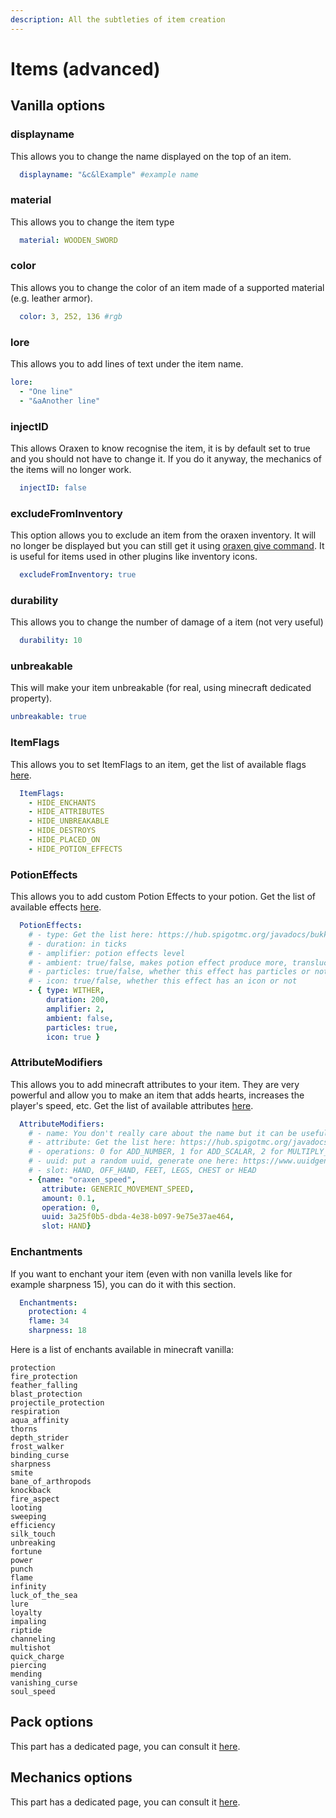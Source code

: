 ```yaml
---
description: All the subtleties of item creation
---
```


# Items (advanced)

## Vanilla options

### displayname

This allows you to change the name displayed on the top of an item.

```yaml
  displayname: "&c&lExample" #example name
```

### material

This allows you to change the item type

```yaml
  material: WOODEN_SWORD
```

### color

This allows you to change the color of an item made of a supported material (e.g. leather armor).

```yaml
  color: 3, 252, 136 #rgb
```

### lore

This allows you to add lines of text under the item name.

```yaml
lore:
  - "One line"
  - "&aAnother line"
```

### injectID

This allows Oraxen to know recognise the item, it is by default set to true and you should not have to change it. If you do it anyway, the mechanics of the items will no longer work.

```yaml
  injectID: false
```

### excludeFromInventory

This option allows you to exclude an item from the oraxen inventory. It will no longer be displayed but you can still get it using [oraxen give command](../usage/commands.md#get-the-items). It is useful for items used in  other plugins like inventory icons.

```yaml
  excludeFromInventory: true
```

### durability

This allows you to change the number of damage of a item (not very useful)

```yaml
  durability: 10
```

### unbreakable

This will make your item unbreakable (for real, using minecraft dedicated property).

```yaml
unbreakable: true
```

### ItemFlags

This allows you to set ItemFlags to an item, get the list of available flags [here](https://hub.spigotmc.org/javadocs/bukkit/org/bukkit/inventory/ItemFlag.html).

```yaml
  ItemFlags:
    - HIDE_ENCHANTS
    - HIDE_ATTRIBUTES
    - HIDE_UNBREAKABLE
    - HIDE_DESTROYS
    - HIDE_PLACED_ON
    - HIDE_POTION_EFFECTS
```

### PotionEffects

This allows you to add custom Potion Effects to your potion. Get the list of available effects [here](https://hub.spigotmc.org/javadocs/bukkit/org/bukkit/potion/PotionEffectType.html).

```yaml
  PotionEffects:
    # - type: Get the list here: https://hub.spigotmc.org/javadocs/bukkit/org/bukkit/potion/PotionEffectType.html
    # - duration: in ticks
    # - amplifier: potion effects level
    # - ambient: true/false, makes potion effect produce more, translucent, particles.
    # - particles: true/false, whether this effect has particles or not
    # - icon: true/false, whether this effect has an icon or not
    - { type: WITHER,
        duration: 200,
        amplifier: 2,
        ambient: false,
        particles: true,
        icon: true }
```

### AttributeModifiers

This allows you to add minecraft attributes to your item. They are very powerful and allow you to make an item that adds hearts, increases the player's speed, etc. Get the list of available attributes [here](https://hub.spigotmc.org/javadocs/spigot/org/bukkit/attribute/Attribute.html).

```yaml
  AttributeModifiers:
    # - name: You don't really care about the name but it can be useful for some developers
    # - attribute: Get the list here: https://hub.spigotmc.org/javadocs/spigot/org/bukkit/attribute/Attribute.html
    # - operations: 0 for ADD_NUMBER, 1 for ADD_SCALAR, 2 for MULTIPLY_SCALAR_1;
    # - uuid: put a random uuid, generate one here: https://www.uuidgenerator.net/
    # - slot: HAND, OFF_HAND, FEET, LEGS, CHEST or HEAD
    - {name: "oraxen_speed", 
       attribute: GENERIC_MOVEMENT_SPEED, 
       amount: 0.1, 
       operation: 0, 
       uuid: 3a25f0b5-dbda-4e38-b097-9e75e37ae464, 
       slot: HAND}
```

### Enchantments

If you want to enchant your item (even with non vanilla levels like for example sharpness 15), you can do it with this section.

```yaml
  Enchantments:
    protection: 4
    flame: 34
    sharpness: 18
```

Here is a list of enchants available in minecraft vanilla:

```
protection
fire_protection
feather_falling
blast_protection
projectile_protection
respiration
aqua_affinity
thorns
depth_strider
frost_walker
binding_curse
sharpness
smite
bane_of_arthropods
knockback
fire_aspect
looting
sweeping
efficiency
silk_touch
unbreaking
fortune
power
punch
flame
infinity
luck_of_the_sea
lure
loyalty
impaling
riptide
channeling
multishot
quick_charge
piercing
mending
vanishing_curse
soul_speed
```

## Pack options

This part has a dedicated page, you can consult it [here](item-appearance.md).

## Mechanics options

This part has a dedicated page, you can consult it [here](../mechanics/mechanics-introduction.md).
